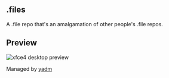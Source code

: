 ## .files

A .file repo that's an amalgamation of other people's .file repos.

## Preview
![xfce4 desktop preview](https://raw.githubusercontent.com/unathi-skosana/.files/master/Pictures/Capture/preview.png)

Managed by [yadm](https://github.com/TheLocehiliosan/yadm)
